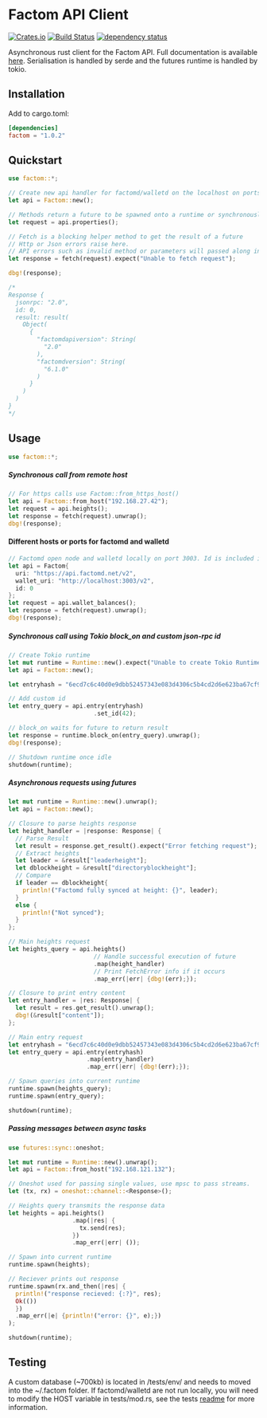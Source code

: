 # Factom API Client

[![Crates.io](https://img.shields.io/crates/v/factom.svg)](https://crates.io/crates/factom)
[![Build Status](https://travis-ci.com/MitchellBerry/Factom-Client.svg?branch=master)](https://travis-ci.com/MitchellBerry/Factom-Client)
[![dependency status](https://deps.rs/crate/factom/1.0.2/status.svg)](https://deps.rs/crate/factom/1.0.1)

Asynchronous rust client for the Factom API. Full documentation is available [here](https://docs.rs/factom/1.0.1/factom/). Serialisation is handled by serde and the futures runtime is handled by tokio.

## Installation

Add to cargo.toml:
```toml
[dependencies]
factom = "1.0.2"
```

## Quickstart

```rust
use factom::*;

// Create new api handler for factomd/walletd on the localhost on ports 8088 and 8089 respectively
let api = Factom::new();

// Methods return a future to be spawned onto a runtime or synchronously fetched
let request = api.properties();

// Fetch is a blocking helper method to get the result of a future
// Http or Json errors raise here. 
// API errors such as invalid method or parameters will passed along in the response to be handled later
let response = fetch(request).expect("Unable to fetch request");

dbg!(response);

/*
Response {
  jsonrpc: "2.0",
  id: 0,
  result: result(
    Object(
      {
        "factomdapiversion": String(
          "2.0"
        ),
        "factomdversion": String(
          "6.1.0"
        )
      }
    )
  )
}
*/
```

## Usage

```rust
use factom::*;
```

##### Synchronous call from remote host
```rust
// For https calls use Factom::from_https_host()
let api = Factom::from_host("192.168.27.42");
let request = api.heights();
let response = fetch(request).unwrap();
dbg!(response);
```

#### Different hosts or ports for factomd and walletd
```rust
// Factomd open node and walletd locally on port 3003. Id is included in the json-rpc call.
let api = Factom{
  uri: "https://api.factomd.net/v2",
  wallet_uri: "http://localhost:3003/v2",
  id: 0
};
let request = api.wallet_balances();
let response = fetch(request).unwrap();
dbg!(response);

```

##### Synchronous call using Tokio block_on and custom json-rpc id
```rust
// Create Tokio runtime
let mut runtime = Runtime::new().expect("Unable to create Tokio Runtime"); 
let api = Factom::new();

let entryhash = "6ecd7c6c40d0e9dbb52457343e083d4306c5b4cd2d6e623ba67cf9d18b39faa7";

// Add custom id
let entry_query = api.entry(entryhash)
                        .set_id(42);

// block_on waits for future to return result
let response = runtime.block_on(entry_query).unwrap();
dbg!(response);

// Shutdown runtime once idle
shutdown(runtime);
```

##### Asynchronous requests using futures
```rust
let mut runtime = Runtime::new().unwrap(); 
let api = Factom::new();

// Closure to parse heights response
let height_handler = |response: Response| {
  // Parse Result
  let result = response.get_result().expect("Error fetching request");
  // Extract heights
  let leader = &result["leaderheight"];
  let dblockheight = &result["directoryblockheight"];
  // Compare
  if leader == dblockheight{
    println!("Factomd fully synced at height: {}", leader);
  }
  else {
    println!("Not synced");
  }
};

// Main heights request
let heights_query = api.heights()
                        // Handle successful execution of future
                        .map(height_handler)
                        // Print FetchError info if it occurs
                        .map_err(|err| {dbg!(err);});

// Closure to print entry content
let entry_handler = |res: Response| {
  let result = res.get_result().unwrap();
  dbg!(&result["content"]);
};

// Main entry request
let entryhash = "6ecd7c6c40d0e9dbb52457343e083d4306c5b4cd2d6e623ba67cf9d18b39faa7";
let entry_query = api.entry(entryhash)
                      .map(entry_handler)
                      .map_err(|err| {dbg!(err);});

// Spawn queries into current runtime
runtime.spawn(heights_query);
runtime.spawn(entry_query);

shutdown(runtime);
```

##### Passing messages between async tasks
```rust
use futures::sync::oneshot;

let mut runtime = Runtime::new().unwrap();
let api = Factom::from_host("192.168.121.132");

// Oneshot used for passing single values, use mpsc to pass streams.
let (tx, rx) = oneshot::channel::<Response>();

// Heights query transmits the response data
let heights = api.heights()
                  .map(|res| {
                    tx.send(res);
                  })
                  .map_err(|err| ());

// Spawn into current runtime
runtime.spawn(heights);

// Reciever prints out response
runtime.spawn(rx.and_then(|res| {
  println!("response recieved: {:?}", res);
  Ok(())
  })
  .map_err(|e| {println!("error: {}", e);})
);

shutdown(runtime);

```


## Testing 

A custom database (~700kb) is located in /tests/env/ and needs to moved into the ~/.factom folder. 
If factomd/walletd are not run locally, you will need to modify the HOST variable in tests/mod.rs, see the tests [readme](/tests/readme.md) for more information.

